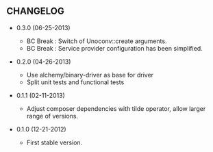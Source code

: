 CHANGELOG
---------

* 0.3.0 (06-25-2013)

  * BC Break : Switch of Unoconv::create arguments.
  * BC Break : Service provider configuration has been simplified.

* 0.2.0 (04-26-2013)

  * Use alchemy/binary-driver as base for driver
  * Split unit tests and functional tests

* 0.1.1 (02-11-2013)

  * Adjust composer dependencies with tilde operator, allow larger range of versions.

* 0.1.0 (12-21-2012)

  * First stable version.
